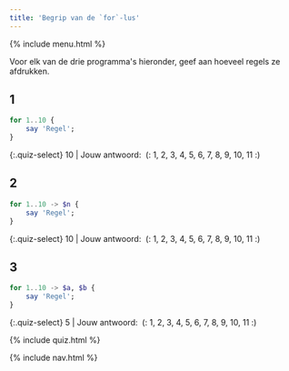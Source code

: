 ```yaml
---
title: 'Begrip van de `for`-lus'
---
```


{% include menu.html %}

Voor elk van de drie programma's hieronder, geef aan hoeveel regels ze afdrukken.

## 1

```raku
for 1..10 {
    say 'Regel';
}
```

{:.quiz-select}
10 | Jouw antwoord:&nbsp; (: 1, 2, 3, 4, 5, 6, 7, 8, 9, 10, 11 :)

## 2

```raku
for 1..10 -> $n {
    say 'Regel';
}
```

{:.quiz-select}
10 | Jouw antwoord:&nbsp; (: 1, 2, 3, 4, 5, 6, 7, 8, 9, 10, 11 :)

## 3

```raku
for 1..10 -> $a, $b {
    say 'Regel';
}
```

{:.quiz-select}
5 | Jouw antwoord:&nbsp; (: 1, 2, 3, 4, 5, 6, 7, 8, 9, 10, 11 :)


{% include quiz.html %}

{% include nav.html %}